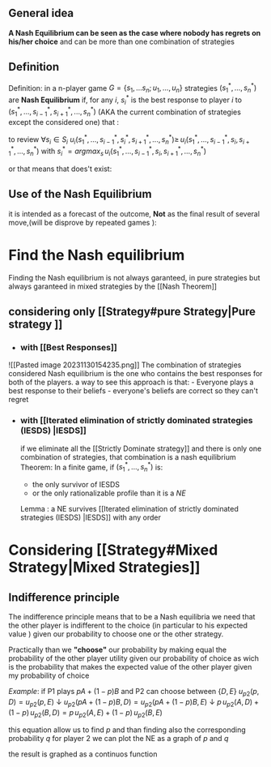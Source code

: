 ## General idea 
**A Nash Equilibrium can be seen as the case where nobody has regrets on his/her choice** and can be more than one combination of strategies 

## Definition
Definition: in a n-player game $G = \{s_1,...s_n;u_1,...,u_n\}$
strategies $(s^{*}_{1},...,s^{*}_{n})$ are **Nash Equilibrium** if, for any $i$, $s^{*}_{i}$ is the best response to player $i$ to $(s^{*}_{1},...,s^{*}_{i-1},s^{*}_{i+1},...,s^{*}_{n})$ (AKA the current combination of strategies except the considered one) that :

to review 
$\forall s_i\in S_i$   $u_i(s^{*}_{1},...,s^{*}_{i-1},s^{*}_{i},s^{*}_{i+1},...,s^{*}_{n}) \geq  \,u_i(s^{*}_{1},...,s^{*}_{i-1},s_{i},s^{*}_{i+1},...,s^{*}_{n})$ with $s^{*}_i = argmax_s\,u_i(s^{*}_{1},...,s^{*}_{i-1},s_{i},s^{*}_{i+1},...,s^{*}_{n})$

or that means that does't exist:

## Use of the Nash Equilibrium
it is intended as a forecast of the outcome, **Not** as the final result of several move,(will be disprove by repeated games ):

# Find the Nash equilibrium
Finding the Nash equilibrium is not always garanteed, in pure strategies
but always garanteed in mixed strategies by the [[Nash Theorem]]


## considering only  [[Strategy#pure Strategy|Pure strategy ]] 

- ### with [[Best Responses]]
![[Pasted image 20231130154235.png]]
	The combination of strategies considered Nash equilibrium is the one who contains the best responses for both of the players.
 a way to see this approach is that:
	- Everyone plays a best response to their beliefs 
	- everyone's beliefs are correct
	so they can't regret
- ### with [[Iterated elimination of strictly dominated strategies (IESDS) |IESDS]]
	if we eliminate all the [[Strictly Dominate strategy]] and there is only one combination of strategies, that combination is a nash equilibrium 
	Theorem:
	In a finite game, if $(s^{*}_1,...,s^{*}_n)$ is:
	- the only survivor of IESDS 
	- or the only rationalizable profile 
	than it is a *NE*
	
	Lemma : 
	a NE survives [[Iterated elimination of strictly dominated strategies (IESDS) |IESDS]] with any order

# Considering [[Strategy#Mixed Strategy|Mixed Strategies]]

##  Indifference principle 
The indifference principle means that to be a Nash equilibria we need that the other player is indifferent to the choice (in particular to his expected value ) given our probability to choose one or the other strategy.

Practically  than we **"choose"** our probability by making equal the probability of the other player utility given our probability of choice
as wich is the probability that makes the expected value of the other player given my probability of choice

$Example:$ 
if P1 plays $pA + (1-p)B$  and P2 can choose between $\{D,E\}$ 
$u_{p2}(p,D) = u_{p2}(p,E)$
$\downarrow$
$u_{p2}(pA + (1-p)B,D) = u_{p2}(pA + (1-p)B,E)$
$\downarrow$
$p\,u_{p2}(A,D)+ (1-p)\,u_{p2}(B,D) = p\,u_{p2}(A ,E)+ (1-p)\,u_{p2}(B,E)$

this equation allow us to find $p$ and than finding also  the corresponding 
probability $q$ for player 2 we can plot the NE as a graph of $p$ and $q$

the result is graphed as a continuos function 








